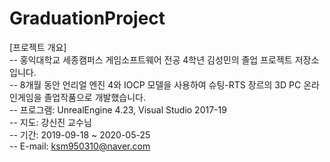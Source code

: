 ﻿# GraduationProject  
[프로젝트 개요]<br>
-- 홍익대학교 세종캠퍼스 게임소프트웨어 전공 4학년 김성민의 졸업 프로젝트 저장소입니다.<br>
-- 8개월 동안 언리얼 엔진 4와 IOCP 모델을 사용하여 슈팅-RTS 장르의 3D PC 온라인게임을 졸업작품으로 개발했습니다.<br>
-- 프로그램: UnrealEngine 4.23, Visual Studio 2017-19<br>
-- 지도: 강신진 교수님<br>
-- 기간: 2019-09-18 ~ 2020-05-25<br>
-- E-mail: ksm950310@naver.com<br>
<br>

